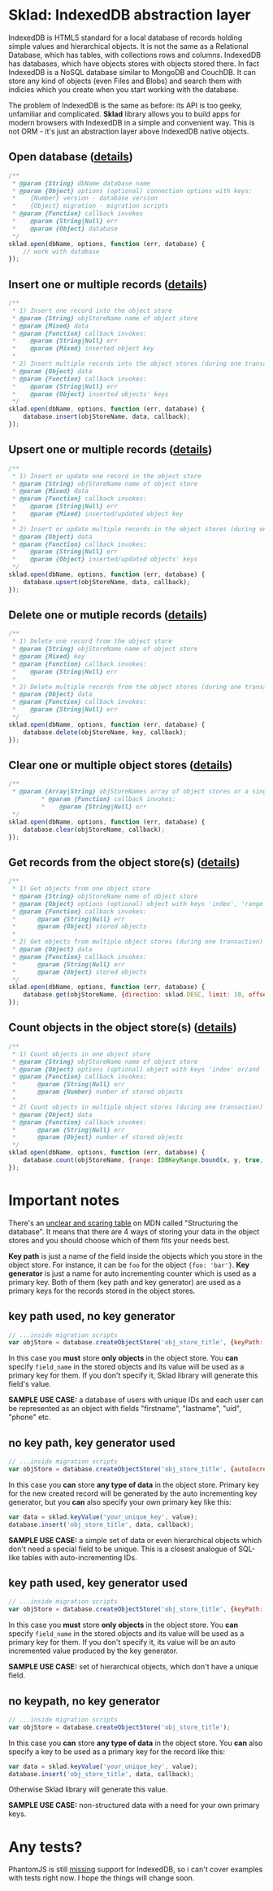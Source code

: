 # Sklad: IndexedDB abstraction layer
IndexedDB is HTML5 standard for a local database of records holding simple values and hierarchical objects. It is not the same as a Relational Database, which has tables, with collections rows and columns. IndexedDB has databases, which have objects stores with objects stored there. In fact IndexedDB is a NoSQL database similar to MongoDB and CouchDB. It can store any kind of objects (even Files and Blobs) and search them with indicies which you create when you start working with the database.

The problem of IndexedDB is the same as before: its API is too geeky, unfamiliar and complicated. **Sklad** library allows you to build apps for modern browsers with IndexedDB in a simple and convenient way. This is not ORM - it's just an abstraction layer above IndexedDB native objects.

## Open database ([details](https://github.com/1999/sklad/blob/master/examples/README_sklad_open.md))
```javascript
/**
 * @param {String} dbName database name
 * @param {Object} options (optional) connection options with keys:
 *    {Number} version - database version
 *    {Object} migration - migration scripts
 * @param {Function} callback invokes
 *    @param {String|Null} err
 *    @param {Object} database
 */
sklad.open(dbName, options, function (err, database) {
	// work with database
});
```

## Insert one or multiple records ([details](https://github.com/1999/sklad/blob/master/examples/README_skladConnection_insert.md))
```javascript
/**
 * 1) Insert one record into the object store
 * @param {String} objStoreName name of object store
 * @param {Mixed} data
 * @param {Function} callback invokes:
 *    @param {String|Null} err
 *    @param {Mixed} inserted object key
 *
 * 2) Insert multiple records into the object stores (during one transaction)
 * @param {Object} data
 * @param {Function} callback invokes:
 *    @param {String|Null} err
 *    @param {Object} inserted objects' keys
 */
sklad.open(dbName, options, function (err, database) {
	database.insert(objStoreName, data, callback);
});
```

## Upsert one or multiple records ([details](https://github.com/1999/sklad/blob/master/examples/README_skladConnection_upsert.md))
```javascript
/**
 * 1) Insert or update one record in the object store
 * @param {String} objStoreName name of object store
 * @param {Mixed} data
 * @param {Function} callback invokes:
 *    @param {String|Null} err
 *    @param {Mixed} inserted/updated object key
 *
 * 2) Insert or update multiple records in the object stores (during one transaction)
 * @param {Object} data
 * @param {Function} callback invokes:
 *    @param {String|Null} err
 *    @param {Object} inserted/updated objects' keys
 */
sklad.open(dbName, options, function (err, database) {
	database.upsert(objStoreName, data, callback);
});
```

## Delete one or mutiple records ([details](https://github.com/1999/sklad/blob/master/examples/README_skladConnection_delete.md))
```javascript
/**
 * 1) Delete one record from the object store
 * @param {String} objStoreName name of object store
 * @param {Mixed} key
 * @param {Function} callback invokes:
 *    @param {String|Null} err
 *
 * 2) Delete multiple records from the object stores (during one transaction)
 * @param {Object} data
 * @param {Function} callback invokes:
 *    @param {String|Null} err
 */
sklad.open(dbName, options, function (err, database) {
	database.delete(objStoreName, key, callback);
});
```

## Clear one or multiple object stores ([details](https://github.com/1999/sklad/blob/master/examples/README_skladConnection_clear.md))
```javascript
/**
 * @param {Array|String} objStoreNames array of object stores or a single object store
         * @param {Function} callback invokes:
         *    @param {String|Null} err
 */
sklad.open(dbName, options, function (err, database) {
	database.clear(objStoreName, callback);
});
```

## Get records from the object store(s) ([details](https://github.com/1999/sklad/blob/master/examples/README_skladConnection_get.md))
```javascript
/**
 * 1) Get objects from one object store
 * @param {String} objStoreName name of object store
 * @param {Object} options (optional) object with keys 'index', 'range', 'offset', 'limit' and 'direction'
 * @param {Function} callback invokes:
 *      @param {String|Null} err
 *      @param {Object} stored objects
 *
 * 2) Get objects from multiple object stores (during one transaction)
 * @param {Object} data
 * @param {Function} callback invokes:
 *      @param {String|Null} err
 *      @param {Object} stored objects
 */
sklad.open(dbName, options, function (err, database) {
	database.get(objStoreName, {direction: sklad.DESC, limit: 10, offset: 5}, callback);
});
```

## Count objects in the object store(s) ([details](https://github.com/1999/sklad/blob/master/examples/README_skladConnection_count.md))
```javascript
/**
 * 1) Count objects in one object store
 * @param {String} objStoreName name of object store
 * @param {Object} options (optional) object with keys 'index' or/and 'range'
 * @param {Function} callback invokes:
 *      @param {String|Null} err
 *      @param {Number} number of stored objects
 *
 * 2) Count objects in multiple object stores (during one transaction)
 * @param {Object} data
 * @param {Function} callback invokes:
 *      @param {String|Null} err
 *      @param {Object} number of stored objects
 */
sklad.open(dbName, options, function (err, database) {
	database.count(objStoreName, {range: IDBKeyRange.bound(x, y, true, true)}, callback);
});
```

# Important notes
There's an [unclear and scaring table](https://developer.mozilla.org/en-US/docs/IndexedDB/Using_IndexedDB#Structuring_the_database) on MDN called "Structuring the database". It means that there are 4 ways of storing your data in the object stores and you should choose which of them fits your needs best.

**Key path** is just a name of the field inside the objects which you store in the object store. For instance, it can be ```foo``` for the object ```{foo: 'bar'}```. **Key generator** is just a name for auto incrementing counter which is used as a primary key. Both of them (key path and key generator) are used as a primary keys for the records stored in the object stores.

## key path used, no key generator
```javascript
// ...inside migration scripts
var objStore = database.createObjectStore('obj_store_title', {keyPath: 'field_name'});
```
In this case you **must** store **only objects** in the object store. You **can** specify ```field_name``` in the stored objects and its value will be used as a primary key for them. If you don't specify it, Sklad library will generate this field's value.

**SAMPLE USE CASE:** a database of users with unique IDs and each user can be represented as an object with fields "firstname", "lastname", "uid", "phone" etc.

## no key path, key generator used
```javascript
// ...inside migration scripts
var objStore = database.createObjectStore('obj_store_title', {autoIncrement: true});
```
In this case you **can** store **any type of data** in the object store. Primary key for the new created record will be generated by the auto incrementing key generator, but you **can** also specify your own primary key like this:
```javascript
var data = sklad.keyValue('your_unique_key', value);
database.insert('obj_store_title', data, callback);
```

**SAMPLE USE CASE:** a simple set of data or even hierarchical objects which don't need a special field to be unique. This is a closest analogue of SQL-like tables with auto-incrementing IDs.

## key path used, key generator used
```javascript
// ...inside migration scripts
var objStore = database.createObjectStore('obj_store_title', {keyPath: 'field_name', autoIncrement: true});
```

In this case you **must** store **only objects** in the object store. You **can** specify ```field_name``` in the stored objects and its value will be used as a primary key for them. If you don't specify it, its value will be an auto incremented value produced by the key generator.

**SAMPLE USE CASE:** set of hierarchical objects, which don't have a unique field.

## no keypath, no key generator
```javascript
// ...inside migration scripts
var objStore = database.createObjectStore('obj_store_title');
```
In this case you **can** store **any type of data** in the object store. You **can** also specify a key to be used as a primary key for the record like this:
```javascript
var data = sklad.keyValue('your_unique_key', value);
database.insert('obj_store_title', data, callback);
```

Otherwise Sklad library will generate this value.

**SAMPLE USE CASE:** non-structured data with a need for your own primary keys.

# Any tests?
PhantomJS is still [missing](https://github.com/ariya/phantomjs/issues/10992) support for IndexedDB, so i can't cover examples with tests right now. I hope the things will change soon.
